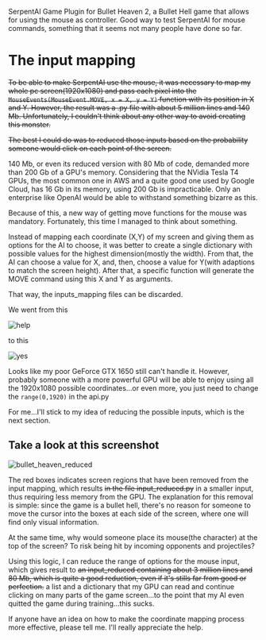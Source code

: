 SerpentAI Game Plugin for Bullet Heaven 2, a Bullet Hell game that allows for using the mouse as controller.
Good way to test SerpentAI for mouse commands, something that it seems not many people have done so far.


# The input mapping

~~To be able to make SerpentAI use the mouse, it was necessary to map my whole pc screen(1920x1080) and pass each pixel into the `MouseEvents(MouseEvent.MOVE, x = X, y = Y)` function with its position in X and Y. However, the result was a .py file with about 5 million lines and 140 Mb. Unfortunately, I couldn't think about any other way to avoid creating this monster.~~

~~The best I could do was to reduced those inputs based on the probability someone would click on each point of the screen.~~

140 Mb, or even its reduced version with 80 Mb of code, demanded more than 200 Gb of a GPU's memory. Considering that the NVidia Tesla T4 GPUs, the most common one in AWS and a quite good one used by Google Cloud, has 16 Gb in its memory, using 200 Gb is impracticable. Only an enterprise like OpenAI would be able to withstand something bizarre as this.

Because of this, a new way of getting move functions for the mouse was mandatory. Fortunately, this time I managed to think about something.

Instead of mapping each coordinate (X,Y) of my screen and giving them as options for the AI to choose, it was better to create a single dictionary with possible values for the highest dimension(mostly the width). From that, the AI can choose a value for X, and, then, choose a value for Y(with adaptions to match the screen height). After that, a specific function will generate the MOVE command using this X and Y as arguments.

That way, the inputs_mapping files can be discarded.

We went from this

![help](https://user-images.githubusercontent.com/28028007/142612331-044f42d9-5f44-412e-ada8-67be5f6e4509.png)

to this

![yes](https://user-images.githubusercontent.com/28028007/142612372-7ed82ccd-1252-4915-b4cc-98340984041c.png)

Looks like my poor GeForce GTX 1650 still can't handle it. However, probably someone with a more powerful GPU will be able to enjoy using all the 1920x1080 possible coordinates...or even more, you just need to change the `range(0,1920)` in the api.py

For me...I'll stick to my idea of reducing the possible inputs, which is the next section.

## Take a look at this screenshot

![bullet_heaven_reduced](https://user-images.githubusercontent.com/28028007/142492235-a8eeda00-f108-40bd-988d-a2ca894e90b4.png)

The red boxes indicates screen regions that have been removed from the input mapping, which results ~~in the file input_reduced.py~~ in a smaller input, thus requiring less memory from the GPU. The explanation for this removal is simple: since the game is a bullet hell, there's no reason for someone to move the cursor into the boxes at each side of the screen, where one will find only visual information.

At the same time, why would someone place its mouse(the character) at the top of the screen? To risk being hit by incoming opponents and projectiles?

Using this logic, I can reduce the range of options for the mouse input, which gives result to ~~an input_reduced containing about 3 million lines and 80 Mb, which is quite a good reduction, even if it's stills far from good or perfection.~~ a list and a dictionary that my GPU can read and continue clicking on many parts of the game screen...to the point that my AI even quitted the game during training...this sucks.

If anyone have an idea on how to make the coordinate mapping process more effective, please tell me. I'll really appreciate the help.
